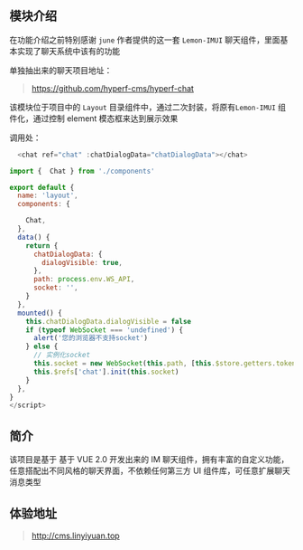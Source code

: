 ## 模块介绍

在功能介绍之前特别感谢 `june` 作者提供的这一套 `Lemon-IMUI` 聊天组件，里面基本实现了聊天系统中该有的功能

单独抽出来的聊天项目地址：

> https://github.com/hyperf-cms/hyperf-chat

该模块位于项目中的 `Layout` 目录组件中，通过二次封装，将原有`Lemon-IMUI` 组件化，通过控制 element 模态框来达到展示效果

调用处：

```js
  <chat ref="chat" :chatDialogData="chatDialogData"></chat>

import {  Chat } from './components'

export default {
  name: 'layout',
  components: {

    Chat,
  },
  data() {
    return {
      chatDialogData: {
        dialogVisible: true,
      },
      path: process.env.WS_API,
      socket: '',
    }
  },
  mounted() {
    this.chatDialogData.dialogVisible = false
    if (typeof WebSocket === 'undefined') {
      alert('您的浏览器不支持socket')
    } else {
      // 实例化socket
      this.socket = new WebSocket(this.path, [this.$store.getters.token])
      this.$refs['chat'].init(this.socket)
    }
  },
}
</script>
```

## 简介

该项目是基于 基于 VUE 2.0 开发出来的 IM 聊天组件，拥有丰富的自定义功能，任意搭配出不同风格的聊天界面，不依赖任何第三方 UI 组件库，可任意扩展聊天消息类型

## 体验地址

> http://cms.linyiyuan.top
